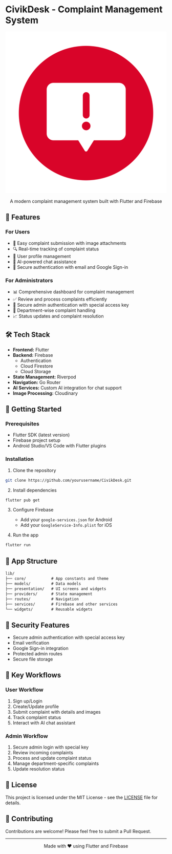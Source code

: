 # CivikDesk - Complaint Management System

<div align="center">

![CivikDesk Logo](asets/images/complaint-round-svgrepo-com.svg)

A modern complaint management system built with Flutter and Firebase

</div>

## 🌟 Features

### For Users
- 📝 Easy complaint submission with image attachments
- 🔍 Real-time tracking of complaint status
- 👤 User profile management
- 💬 AI-powered chat assistance
- 🔐 Secure authentication with email and Google Sign-in

### For Administrators
- 📊 Comprehensive dashboard for complaint management
- ✅ Review and process complaints efficiently
- 🔑 Secure admin authentication with special access key
- 👥 Department-wise complaint handling
- 📈 Status updates and complaint resolution

## 🛠️ Tech Stack

- **Frontend:** Flutter
- **Backend:** Firebase
  - Authentication
  - Cloud Firestore
  - Cloud Storage
- **State Management:** Riverpod
- **Navigation:** Go Router
- **AI Services:** Custom AI integration for chat support
- **Image Processing:** Cloudinary

## 🚀 Getting Started

### Prerequisites

- Flutter SDK (latest version)
- Firebase project setup
- Android Studio/VS Code with Flutter plugins

### Installation

1. Clone the repository
```bash
git clone https://github.com/yourusername/CivikDesk.git
```

2. Install dependencies
```bash
flutter pub get
```

3. Configure Firebase
   - Add your `google-services.json` for Android
   - Add your `GoogleService-Info.plist` for iOS

4. Run the app
```bash
flutter run
```

## 📱 App Structure

```
lib/
├── core/           # App constants and theme
├── models/         # Data models
├── presentation/   # UI screens and widgets
├── providers/      # State management
├── routes/         # Navigation
├── services/       # Firebase and other services
└── widgets/        # Reusable widgets
```

## 🔐 Security Features

- Secure admin authentication with special access key
- Email verification
- Google Sign-in integration
- Protected admin routes
- Secure file storage

## 🎯 Key Workflows

### User Workflow
1. Sign up/Login
2. Create/Update profile
3. Submit complaint with details and images
4. Track complaint status
5. Interact with AI chat assistant

### Admin Workflow
1. Secure admin login with special key
2. Review incoming complaints
3. Process and update complaint status
4. Manage department-specific complaints
5. Update resolution status

## 📄 License

This project is licensed under the MIT License - see the [LICENSE](LICENSE) file for details.

## 🤝 Contributing

Contributions are welcome! Please feel free to submit a Pull Request.

---

<div align="center">
Made with ❤️ using Flutter and Firebase
</div>
